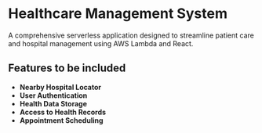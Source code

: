 # Healthcare Management System

A comprehensive serverless application designed to streamline patient care and hospital management using AWS Lambda and React.

## Features to be included

- **Nearby Hospital Locator**
- **User Authentication**
- **Health Data Storage** 
- **Access to Health Records**
- **Appointment Scheduling**
